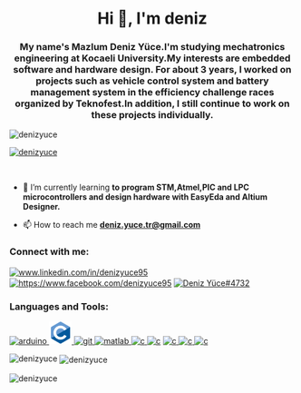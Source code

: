 <h1 align="center">Hi 👋, I'm deniz</h1>
<h3 align="center">My name's Mazlum Deniz Yüce.I'm studying mechatronics engineering at Kocaeli University.My interests are embedded software and hardware design. For about 3 years, I worked on projects such as vehicle control system and battery management system in the efficiency challenge races organized by Teknofest.In addition, I still continue to work on these projects individually.</h3>

<p align="left"> <img src="https://komarev.com/ghpvc/?username=denizyuce&label=Profile%20views&color=0e75b6&style=flat" alt="denizyuce" /> </p>

<p align="left"> <a href="https://github.com/ryo-ma/github-profile-trophy"><img src="https://github-profile-trophy.vercel.app/?username=denizyuce" alt="denizyuce" /></a> </p>

<p align="left"> <a href="https://twitter.com/" target="blank"><img src="https://img.shields.io/twitter/follow/?logo=twitter&style=for-the-badge" alt="" /></a> </p>

- 🌱 I’m currently learning **to program STM,Atmel,PIC and LPC microcontrollers and design hardware with EasyEda and Altium Designer.**

- 📫 How to reach me **deniz.yuce.tr@gmail.com**

<h3 align="left">Connect with me:</h3>
<p align="left">
<a href="https://linkedin.com/in/denizyuce95" target="blank"><img align="center" src="https://raw.githubusercontent.com/rahuldkjain/github-profile-readme-generator/master/src/images/icons/Social/linked-in-alt.svg" alt="www.linkedin.com/in/denizyuce95" height="30" width="40" /></a>
<a href="https://fb.com/denizyuce95" target="blank"><img align="center" src="https://raw.githubusercontent.com/rahuldkjain/github-profile-readme-generator/master/src/images/icons/Social/facebook.svg" alt="https://www.facebook.com/denizyuce95" height="30" width="40" /></a>
<a href="https://discord.gg/Deniz Yüce#4732" target="blank"><img align="center" src="https://raw.githubusercontent.com/rahuldkjain/github-profile-readme-generator/master/src/images/icons/Social/discord.svg" alt="Deniz Yüce#4732" height="30" width="40" /></a>
</p>

<h3 align="left">Languages and Tools:</h3>
<p align="left"> <a href="https://www.arduino.cc/" target="_blank" rel="noreferrer"> <img src="https://cdn.worldvectorlogo.com/logos/arduino-1.svg" alt="arduino" width="40" height="40"/> </a> <a href="https://www.cprogramming.com/" target="_blank" rel="noreferrer"> <img src="https://raw.githubusercontent.com/devicons/devicon/master/icons/c/c-original.svg" alt="c" width="40" height="40"/> </a> <a href="https://git-scm.com/" target="_blank" rel="noreferrer"> <img src="https://www.vectorlogo.zone/logos/git-scm/git-scm-icon.svg" alt="git" width="40" height="40"/> </a> <a href="https://www.mathworks.com/" target="_blank" rel="noreferrer"> <img src="https://upload.wikimedia.org/wikipedia/commons/2/21/Matlab_Logo.png" alt="matlab" width="40" height="40"/> </a> <a href="" target="_blank" rel="noreferrer"> <img src="https://user-images.githubusercontent.com/16562333/54928769-ba986300-4f14-11e9-91d7-ecc6640d1989.png" alt="c" width="40" height="40"/> </a> <a href="" target="_blank" rel="noreferrer"> <img src="https://www.it.unlv.edu/sites/default/files/styles/250_width/public/sites/default/files/assets/software/logos/atmel_studio.png?itok=bO_6oTM6" alt="c" width="40" height="40"/></a> <a href="" target="_blank" rel="noreferrer"> <img src="https://easyeda.com/images/easyeda-thumbnail.png?id=d5ed1fe5930602975df1" alt="c" width="40" height="40"/></a><a href="" target="_blank" rel="noreferrer"> <img src="https://ieeesb-uniovi.es/wp-content/uploads/2012/12/logo-ccs.jpg" alt="c" width="80" height="40"/></a><a href="" target="_blank" rel="noreferrer"> <img src="https://www.snapeda.com/static/img/eda/altium_designer.png" alt="c" width="80" height="40"/></a></p>

<p><img align="left" src="https://github-readme-stats.vercel.app/api/top-langs?username=denizyuce&show_icons=true&locale=en&layout=compact" alt="denizyuce" /></p>

<p>&nbsp;<img align="center" src="https://github-readme-stats.vercel.app/api?username=denizyuce&show_icons=true&locale=en" alt="denizyuce" /></p>

<p><img align="center" src="https://github-readme-streak-stats.herokuapp.com/?user=denizyuce&" alt="denizyuce" /></p>

